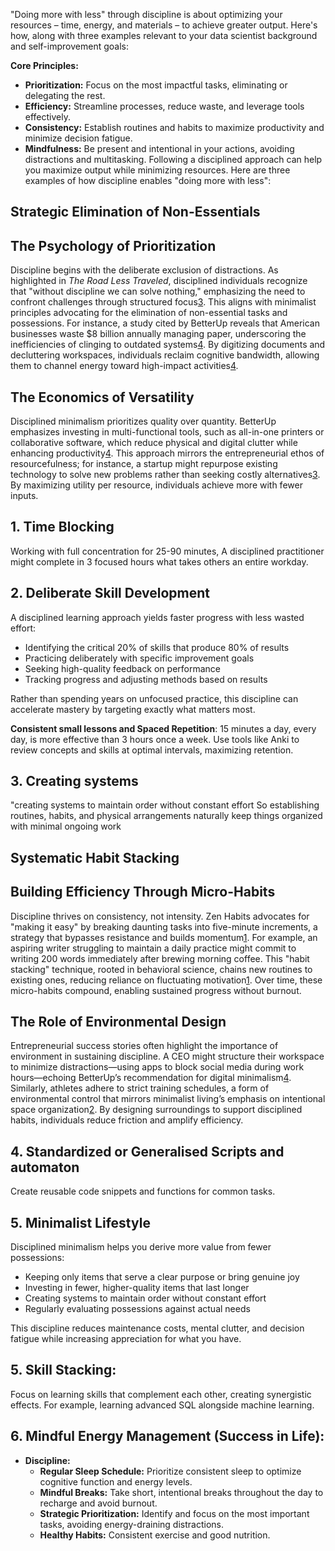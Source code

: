 
"Doing more with less" through discipline is about optimizing your resources – time, energy, and materials – to achieve greater output. Here's how, along with three examples relevant to your data scientist background and self-improvement goals:

**Core Principles:**

*   **Prioritization:** Focus on the most impactful tasks, eliminating or delegating the rest.
*   **Efficiency:** Streamline processes, reduce waste, and leverage tools effectively.
*   **Consistency:** Establish routines and habits to maximize productivity and minimize decision fatigue.
*   **Mindfulness:** Be present and intentional in your actions, avoiding distractions and multitasking.
Following a disciplined approach can help you maximize output while minimizing resources. Here are three examples of how discipline enables "doing more with less":

Strategic Elimination of Non-Essentials
---------------------------------------

The Psychology of Prioritization
--------------------------------

Discipline begins with the deliberate exclusion of distractions. As highlighted in _The Road Less Traveled_, disciplined individuals recognize that "without discipline we can solve nothing," emphasizing the need to confront challenges through structured focus[3](https://www.entrepreneur.com/leadership/discipline-is-what-leads-to-success/321379). This aligns with minimalist principles advocating for the elimination of non-essential tasks and possessions. For instance, a study cited by BetterUp reveals that American businesses waste $8 billion annually managing paper, underscoring the inefficiencies of clinging to outdated systems[4](https://www.betterup.com/blog/minimalism-tips). By digitizing documents and decluttering workspaces, individuals reclaim cognitive bandwidth, allowing them to channel energy toward high-impact activities[4](https://www.betterup.com/blog/minimalism-tips).

The Economics of Versatility
----------------------------

Disciplined minimalism prioritizes quality over quantity. BetterUp emphasizes investing in multi-functional tools, such as all-in-one printers or collaborative software, which reduce physical and digital clutter while enhancing productivity[4](https://www.betterup.com/blog/minimalism-tips). This approach mirrors the entrepreneurial ethos of resourcefulness; for instance, a startup might repurpose existing technology to solve new problems rather than seeking costly alternatives[3](https://www.entrepreneur.com/leadership/discipline-is-what-leads-to-success/321379). By maximizing utility per resource, individuals achieve more with fewer inputs.


1\. Time Blocking
-----------------------
Working with full concentration for 25-90 minutes, A disciplined practitioner might complete in 3 focused hours what takes others an entire workday.

2\. Deliberate Skill Development
--------------------------------

A disciplined learning approach yields faster progress with less wasted effort:

*   Identifying the critical 20% of skills that produce 80% of results
*   Practicing deliberately with specific improvement goals
*   Seeking high-quality feedback on performance
*   Tracking progress and adjusting methods based on results

Rather than spending years on unfocused practice, this discipline can accelerate mastery by targeting exactly what matters most.

**Consistent small lessons and Spaced Repetition**: 15 minutes a day, every day, is more effective than 3 hours once a week. Use tools like Anki to review concepts and skills at optimal intervals, maximizing retention.

3\. Creating systems 
---------------------
 "creating systems to maintain order without constant effort 
 So establishing routines, habits, and physical arrangements  naturally keep things organized with minimal ongoing work

 Systematic Habit Stacking
-------------------------

Building Efficiency Through Micro-Habits
----------------------------------------

Discipline thrives on consistency, not intensity. 
Zen Habits advocates for "making it easy" by breaking daunting tasks into five-minute increments, 
a strategy that bypasses resistance and builds momentum[1](https://zenhabits.net/6-small-things-you-can-do-when-you-lack-discipline/). 
For example, an aspiring writer struggling to maintain a daily practice might commit to writing 200 words immediately after brewing morning coffee. 
This "habit stacking" technique, rooted in behavioral science, chains new routines to existing ones, 
reducing reliance on fluctuating motivation[1](https://zenhabits.net/6-small-things-you-can-do-when-you-lack-discipline/). 
Over time, these micro-habits compound, enabling sustained progress without burnout.

The Role of Environmental Design
--------------------------------

Entrepreneurial success stories often highlight the importance of environment in sustaining discipline.
A CEO might structure their workspace to minimize distractions—using apps to block social media during work hours—echoing BetterUp’s recommendation 
for digital minimalism[4](https://www.betterup.com/blog/minimalism-tips).
Similarly, athletes adhere to strict training schedules, a form of environmental control that mirrors minimalist living’s emphasis on intentional
space organization[2](https://www.entrepreneur.com/en-ae/growth-strategies/what-real-discipline-looks-like/281542).
By designing surroundings to support disciplined habits, individuals reduce friction and amplify efficiency.

 4\. Standardized or Generalised Scripts and automaton
 --------------------------------------------------------
 Create reusable code snippets and functions for common tasks.


 5\. Minimalist Lifestyle
--------------------

Disciplined minimalism helps you derive more value from fewer possessions:

*   Keeping only items that serve a clear purpose or bring genuine joy
*   Investing in fewer, higher-quality items that last longer
*   Creating systems to maintain order without constant effort
*   Regularly evaluating possessions against actual needs

This discipline reduces maintenance costs, mental clutter, and decision fatigue while increasing appreciation for what you have.

 5\. Skill Stacking:
 --------------------
Focus on learning skills that complement each other, creating synergistic effects. For example, learning advanced SQL alongside machine learning.


 6\. Mindful Energy Management (Success in Life):
 --------------------------------------------------

*   **Discipline:**
    *   **Regular Sleep Schedule:** Prioritize consistent sleep to optimize cognitive function and energy levels.
    *   **Mindful Breaks:** Take short, intentional breaks throughout the day to recharge and avoid burnout.
    *   **Strategic Prioritization:** Identify and focus on the most important tasks, avoiding energy-draining distractions.
    *   **Healthy Habits:** Consistent exercise and good nutrition.
